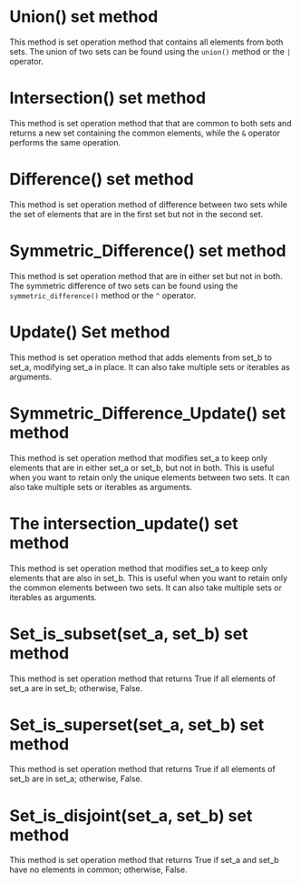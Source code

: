 # Union() set method
 This method is set operation method that contains all elements from both sets.
 The union of two sets can be found using the `union()` method or the `|` operator.
 # Intersection() set method
 This method is set operation method that that are common to both sets and returns a new set containing the common elements, while the `&` operator performs the same operation.
 # Difference() set method
 This method is set operation method of difference between two sets while the set of elements that are in the first set but not in the second set.
# Symmetric_Difference() set method
 This method is set operation method that are in either set but not in both. 
 The symmetric difference of two sets can be found using the `symmetric_difference()` method or the `^` operator.
# Update() Set method 
 This method is set operation method that adds elements from set_b to set_a, modifying set_a in place.
 It can also take multiple sets or iterables as arguments.
# Symmetric_Difference_Update() set method 
 This method is set operation method that modifies set_a to keep only elements that are in either set_a or set_b, but not in both.
 This is useful when you want to retain only the unique elements between two sets.
 It can also take multiple sets or iterables as arguments.
# The intersection_update() set method 
 This method is set operation method that modifies set_a to keep only elements that are also in set_b.
 This is useful when you want to retain only the common elements between two sets.
 It can also take multiple sets or iterables as arguments.
# Set_is_subset(set_a, set_b) set method
 This method is set operation method that returns True if all elements of set_a are in set_b; otherwise, False.
 # Set_is_superset(set_a, set_b) set method
 This method is set operation method that returns True if all elements of set_b are in set_a; otherwise, False.
 # Set_is_disjoint(set_a, set_b) set method
 This method is set operation method that returns True if set_a and set_b have no elements in common; otherwise, False.